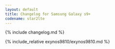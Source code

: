 ```yaml
---
layout: default
title: Changelog for Samsung Galaxy s9+
codename: star2lte
---
```


{% include changelog.md %}

{% include_relative exynos9810/exynos9810.md %}
